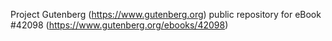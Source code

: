 Project Gutenberg (https://www.gutenberg.org) public repository for eBook #42098 (https://www.gutenberg.org/ebooks/42098)
